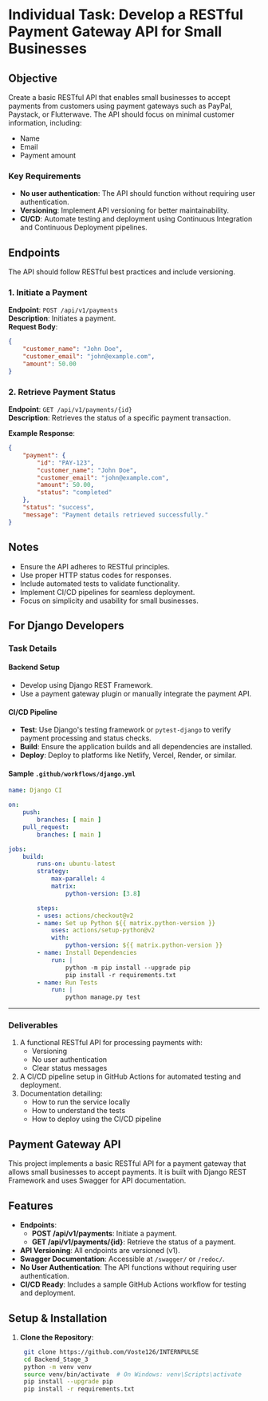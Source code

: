 # Individual Task: Develop a RESTful Payment Gateway API for Small Businesses

## Objective

Create a basic RESTful API that enables small businesses to accept payments from customers using payment gateways such as PayPal, Paystack, or Flutterwave. The API should focus on minimal customer information, including:

- Name
- Email
- Payment amount

### Key Requirements

- **No user authentication**: The API should function without requiring user authentication.
- **Versioning**: Implement API versioning for better maintainability.
- **CI/CD**: Automate testing and deployment using Continuous Integration and Continuous Deployment pipelines.

## Endpoints

The API should follow RESTful best practices and include versioning.

### 1. Initiate a Payment

**Endpoint**: `POST /api/v1/payments`  
**Description**: Initiates a payment.  
**Request Body**:

```json
{
    "customer_name": "John Doe",
    "customer_email": "john@example.com",
    "amount": 50.00
}
```

### 2. Retrieve Payment Status

**Endpoint**: `GET /api/v1/payments/{id}`  
**Description**: Retrieves the status of a specific payment transaction.  

**Example Response**:

```json
{
    "payment": {
        "id": "PAY-123",
        "customer_name": "John Doe",
        "customer_email": "john@example.com",
        "amount": 50.00,
        "status": "completed"
    },
    "status": "success",
    "message": "Payment details retrieved successfully."
}
```

## Notes

- Ensure the API adheres to RESTful principles.
- Use proper HTTP status codes for responses.
- Include automated tests to validate functionality.
- Implement CI/CD pipelines for seamless deployment.
- Focus on simplicity and usability for small businesses.

## For Django Developers

### Task Details

#### Backend Setup

- Develop using Django REST Framework.
- Use a payment gateway plugin or manually integrate the payment API.

#### CI/CD Pipeline

- **Test**: Use Django's testing framework or `pytest-django` to verify payment processing and status checks.
- **Build**: Ensure the application builds and all dependencies are installed.
- **Deploy**: Deploy to platforms like Netlify, Vercel, Render, or similar.

#### Sample `.github/workflows/django.yml`

```yaml
name: Django CI

on:
    push:
        branches: [ main ]
    pull_request:
        branches: [ main ]

jobs:
    build:
        runs-on: ubuntu-latest
        strategy:
            max-parallel: 4
            matrix:
                python-version: [3.8]

        steps:
        - uses: actions/checkout@v2
        - name: Set up Python ${{ matrix.python-version }}
            uses: actions/setup-python@v2
            with:
                python-version: ${{ matrix.python-version }}
        - name: Install Dependencies
            run: |
                python -m pip install --upgrade pip
                pip install -r requirements.txt
        - name: Run Tests
            run: |
                python manage.py test
```

---

### Deliverables

1. A functional RESTful API for processing payments with:
     - Versioning
     - No user authentication
     - Clear status messages
2. A CI/CD pipeline setup in GitHub Actions for automated testing and deployment.
3. Documentation detailing:
     - How to run the service locally
     - How to understand the tests
     - How to deploy using the CI/CD pipeline

## Payment Gateway API

This project implements a basic RESTful API for a payment gateway that allows small businesses to accept payments. It is built with Django REST Framework and uses Swagger for API documentation.

## Features

- **Endpoints**:
  - **POST /api/v1/payments**: Initiate a payment.
  - **GET /api/v1/payments/{id}**: Retrieve the status of a payment.
- **API Versioning**: All endpoints are versioned (v1).
- **Swagger Documentation**: Accessible at `/swagger/` or `/redoc/`.
- **No User Authentication**: The API functions without requiring user authentication.
- **CI/CD Ready**: Includes a sample GitHub Actions workflow for testing and deployment.

## Setup & Installation

1. **Clone the Repository**:

   ```bash
    git clone https://github.com/Voste126/INTERNPULSE
    cd Backend_Stage_3
    python -m venv venv
    source venv/bin/activate  # On Windows: venv\Scripts\activate
    pip install --upgrade pip
    pip install -r requirements.txt
    
    ```
